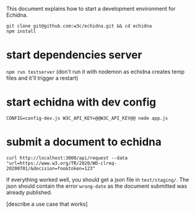 This document explains how to start a development environment for Echidna.

```
git clone git@github.com:w3c/echidna.git && cd echidna
npm install
````


# start dependencies server
`npm run testserver`  (don't run it with nodemon as echidna creates temp files and it'll trigger a restart)

# start echidna with dev config
`CONFIG=config-dev.js W3C_API_KEY=@@W3C_API_KEY@@ node app.js`



# submit a document to echidna
`curl http://localhost:3000/api/request --data "url=https://www.w3.org/TR/2020/WD-clreq-20200701/&decision=foo&token=123"`

If everything worked well, you should get a json file in `test/staging/`. The json should contain the error `wrong-date` as the document submitted was already published.

[describe a use case that works]

